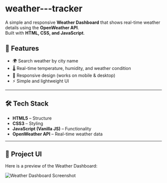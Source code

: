 # weather---tracker
A simple and responsive **Weather Dashboard** that shows real-time weather details using the **OpenWeather API**.  
Built with **HTML, CSS, and JavaScript**.
## 🚀 Features
- 🌍 Search weather by city name
- 🌡️ Real-time temperature, humidity, and weather condition
- 📱 Responsive design (works on mobile & desktop)
- ⚡ Simple and lightweight UI

---

## 🛠️ Tech Stack
- **HTML5** – Structure  
- **CSS3** – Styling  
- **JavaScript (Vanilla JS)** – Functionality  
- **OpenWeather API** – Real-time weather data  

---
## 📸 Project UI
Here is a preview of the Weather Dashboard:

![Weather Dashboard Screenshot](ProjectUI.png)






